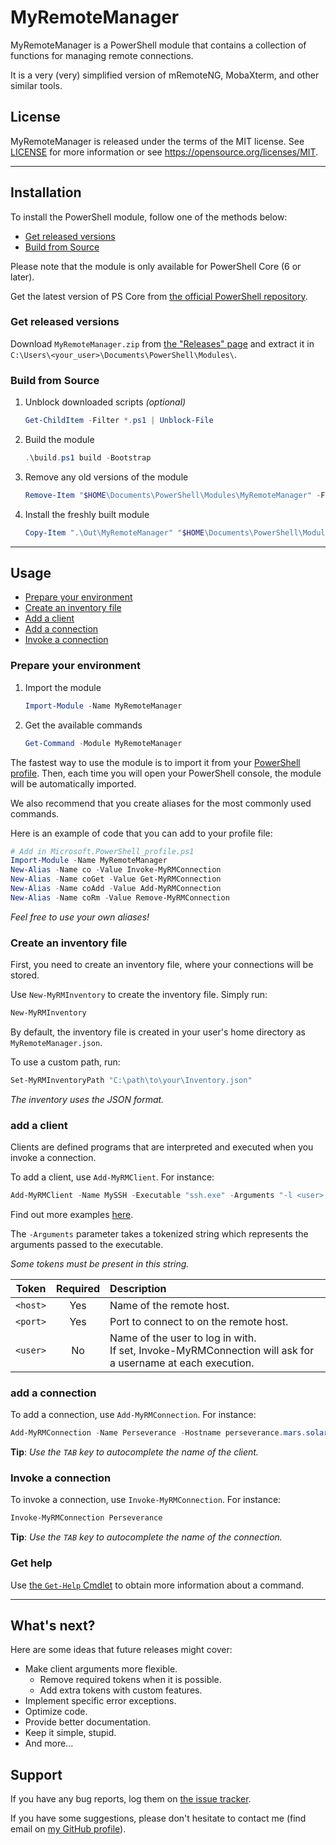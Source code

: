 # MyRemoteManager

MyRemoteManager is a PowerShell module that contains a collection of functions for managing remote connections.

It is a very (very) simplified version of mRemoteNG, MobaXterm, and other similar tools.

## License

MyRemoteManager is released under the terms of the MIT license. See [LICENSE](LICENSE) for more information or see <https://opensource.org/licenses/MIT>.

---

## Installation

To install the PowerShell module, follow one of the methods below:

- [Get released versions](#get-released-versions)
- [Build from Source](#build-from-source)

Please note that the module is only available for PowerShell Core (6 or later).

Get the latest version of PS Core from [the official PowerShell repository](https://github.com/PowerShell/PowerShell/releases).

### Get released versions

Download `MyRemoteManager.zip` from [the "Releases" page](https://github.com/VouDoo/MyRemoteManager/releases) and extract it in `C:\Users\<your_user>\Documents\PowerShell\Modules\`.

### Build from Source

1. Unblock downloaded scripts _(optional)_

    ```powershell
    Get-ChildItem -Filter *.ps1 | Unblock-File
    ```

2. Build the module

    ```powershell
    .\build.ps1 build -Bootstrap
    ```

3. Remove any old versions of the module

    ```powershell
    Remove-Item "$HOME\Documents\PowerShell\Modules\MyRemoteManager" -Force
    ```

4. Install the freshly built module

    ```powershell
    Copy-Item ".\Out\MyRemoteManager" "$HOME\Documents\PowerShell\Modules\" -Recurse
    ```

---

## Usage

- [Prepare your environment](#prepare-your-environment)
- [Create an inventory file](#create-an-inventory-file)
- [Add a client](#add-a-client)
- [Add a connection](#add-a-connection)
- [Invoke a connection](#invoke-a-connection)

### Prepare your environment

1. Import the module

    ```powershell
    Import-Module -Name MyRemoteManager
    ```

2. Get the available commands

    ```powershell
    Get-Command -Module MyRemoteManager
    ```

The fastest way to use the module is to import it from your [PowerShell profile](https://docs.microsoft.com/en-us/powershell/module/microsoft.powershell.core/about/about_profiles?view=powershell-7.1). Then, each time you will open your PowerShell console, the module will be automatically imported.

We also recommend that you create aliases for the most commonly used commands.

Here is an example of code that you can add to your profile file:

```powershell
# Add in Microsoft.PowerShell_profile.ps1
Import-Module -Name MyRemoteManager
New-Alias -Name co -Value Invoke-MyRMConnection
New-Alias -Name coGet -Value Get-MyRMConnection
New-Alias -Name coAdd -Value Add-MyRMConnection
New-Alias -Name coRm -Value Remove-MyRMConnection
```

_Feel free to use your own aliases!_

### Create an inventory file

First, you need to create an inventory file, where your connections will be stored.

Use `New-MyRMInventory` to create the inventory file.
Simply run:

```powershell
New-MyRMInventory
```

By default, the inventory file is created in your user's home directory as `MyRemoteManager.json`.

To use a custom path, run:

```powershell
Set-MyRMInventoryPath "C:\path\to\your\Inventory.json"
```

_The inventory uses the JSON format._

### add a client

Clients are defined programs that are interpreted and executed when you invoke a connection.

To add a client, use `Add-MyRMClient`.
For instance:

```powershell
Add-MyRMClient -Name MySSH -Executable "ssh.exe" -Arguments "-l <user> -p <port> <host>" -DefaultPort 22 -Description "My first SSH client"
```

Find out more examples [here](examples/clients.md).

The `-Arguments` parameter takes a tokenized string which represents the arguments passed to the executable.

_Some tokens must be present in this string._

| Token    | Required | Description |
|:--------:|:--------:| :---------- |
| `<host>` | Yes      | Name of the remote host. |
| `<port>` | Yes      | Port to connect to on the remote host. |
| `<user>` | No       | Name of the user to log in with.</br>If set, Invoke-MyRMConnection will ask for a username at each execution. |

### add a connection

To add a connection, use `Add-MyRMConnection`.
For instance:

```powershell
Add-MyRMConnection -Name Perseverance -Hostname perseverance.mars.solarsys -Client MySSH -Description "My connection to the Perseverance Rover"
```

**Tip**: _Use the `TAB` key to autocomplete the name of the client._

### Invoke a connection

To invoke a connection, use `Invoke-MyRMConnection`.
For instance:

```powershell
Invoke-MyRMConnection Perseverance
```

**Tip**: _Use the `TAB` key to autocomplete the name of the connection._

### Get help

Use [the `Get-Help` Cmdlet](https://docs.microsoft.com/en-us/powershell/module/microsoft.powershell.core/get-help?view=powershell-7.1) to obtain more information about a command.

---

## What's next?

Here are some ideas that future releases might cover:

- Make client arguments more flexible.
  - Remove required tokens when it is possible.
  - Add extra tokens with custom features.
- Implement specific error exceptions.
- Optimize code.
- Provide better documentation.
- Keep it simple, stupid.
- And more...

## Support

If you have any bug reports, log them on [the issue tracker](https://github.com/VouDoo/MyRemoteManager/issues).

If you have some suggestions, please don't hesitate to contact me (find email on [my GitHub profile](https://github.com/VouDoo)).

